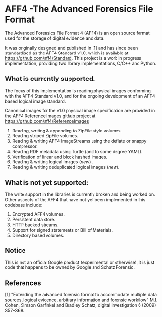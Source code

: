 # AFF4 -The Advanced Forensics File Format

The Advanced Forensics File Format 4 (AFF4) is an open source format used for the storage of digital evidence and
data.

It was originally designed and published in [1] and has since been standardised as the AFF4 Standard v1.0, 
which is available at https://github.com/aff4/Standard. This project is a work in progress implementation, 
providing two library implementations, C/C++ and Python.

## What is currently supported.

The focus of this implementation is reading physical images conforming with the 
AFF4 Standard v1.0, and for the ongoing development of an AFF4 based logical image standard. 

Canonical images for the v1.0 physical image specification are provided in the AFF4 Reference Images github 
project at https://github.com/aff4/ReferenceImages

1. Reading, writing & appending to ZipFile style volumes.
2. Reading striped ZipFile volumes.
2. Reading & writing AFF4 ImageStreams using the deflate or snappy compressor.
3. Reading RDF metadata using Turtle (and to some degree YAML).
4. Verification of linear and block hashed images.
5. Reading & writing logical images (*new*) . 
6. Reading & writing deduplicated logical images (*new*). 


 ## What is not yet supported:

The write support in the libraries is currently broken and being worked on. Other aspects of 
the AFF4 that have not yet been implemented in this codebase include:

1. Encrypted AFF4 volumes.
2. Persistent data store.
3. HTTP backed streams.
4. Support for signed statements or Bill of Materials.
5. Directory based volumes.
## Notice

This is not an official Google product (experimental or otherwise), it is just
code that happens to be owned by Google and Schatz Forensic.

## References
[1] "Extending the advanced forensic format to accommodate multiple data sources,
logical evidence, arbitrary information and forensic workflow" M.I. Cohen,
Simson Garfinkel and Bradley Schatz, digital investigation 6 (2009) S57–S68.
